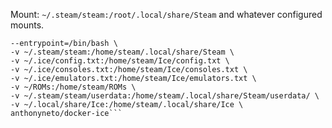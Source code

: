 Mount: ```~/.steam/steam:/root/.local/share/Steam``` and whatever configured mounts.

```docker run -it --rm \
--entrypoint=/bin/bash \
-v ~/.steam/steam:/home/steam/.local/share/Steam \
-v ~/.ice/config.txt:/home/steam/Ice/config.txt \
-v ~/.ice/consoles.txt:/home/steam/Ice/consoles.txt \
-v ~/.ice/emulators.txt:/home/steam/Ice/emulators.txt \
-v ~/ROMs:/home/steam/ROMs \
-v ~/.steam/steam/userdata:/home/steam/.local/share/Steam/userdata/ \
-v ~/.local/share/Ice:/home/steam/.local/share/Ice \
anthonyneto/docker-ice```
